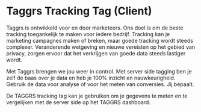 # Taggrs Tracking Tag (Client)

Taggrs is ontwikkeld voor en door marketeers. Ons doel is om de beste tracking toegankelijk te maken voor iedere bedrijf. Tracking kan je marketing campagnes maken of breken, maar goede tracking wordt steeds complexer. Veranderende wetgeving en nieuwe vereisten op het gebied van privacy, zorgen ervoor dat het verkrijgen van goede data steeds lastiger wordt.

Met Taggrs brengen we jou weer in control. Met server side tagging ben je zelf de baas over je data en heb je 100% inzicht en nauwkeurigheid. Gebruik de data voor analyse of voor het meten van conversies. Jij bepaalt.

De TAGGRS tracking tag kan je gebruiken om je gegevens te meten en te vergelijken met de server side op het TAGGRS dashboard.
